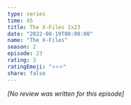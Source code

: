 ```yaml
---
type: series
time: 45
title: The X-Files 2x23
date: "2022-08-19T00:00:00"
name: "The X-Files"
season: 2
episode: 23
rating: 3
ratingEmoji: "⭐️⭐️⭐️"
share: false
---
```


*[No review was written for this episode]*
